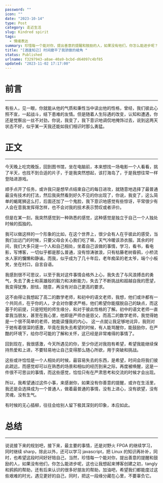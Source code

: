 ```yaml
---
password: ""
icon: ""
date: "2023-10-14"
type: Post
category: 走近生活
slug: Kindred spirit
tags:
  - 情绪表达
summary: 珍惜每一个能对你，提出善意的提醒和鼓励的人，如果没有他们，你怎么能进步呢？
title: "[酒逢知己] 时间磨平了我骄傲的棱角 "
status: Published
urlname: f3297943-a8ae-40a9-bcbd-d64097c4bf85
updated: "2023-11-02 17:17:00"
---
```


# 前言

---

有些人，见一眼，你就能从他的气质和秉性当中读出他的性格，曾经，我们彼此心照不宣，一起战斗，结下患难的友情。但是随着人生际遇的改变，认知和遭遇，你还是觉察出一丝不对劲，你说，我变了，我下意识地调侃地掩饰过去，说到这两天状态不好，似乎某一天我还能如我们相识时那么勇猛。

# 正文

---

今天晚上吃完晚饭，回到图书馆，坐在电脑前，本来想找一场电影一个人看看，挑了半天，也找不到合适的片子，于是我突然想起，该打海岛了，于是我想往常一样登陆进游戏。

顺手点开了任务，或许我只是想早点结束自己的每日进攻，就随意地选择了最普通最没有技术的打法，然后我突然看到好久不见的你出现了，你说，我变了，这么简单的蝎尾狮这么打，后面还加了一个鬼脸，我下意识地感觉有些惊讶，平常很少有人会在意我发挥得怎样，也不会对我的技术表示赞叹或者评价。

但是在某一刻，我突然感觉到一种熟悉的感觉，这种感觉是独立于自己一个人独处时候的孤独的。

我可以做这样的一个形象的比如，在这个世界上，很少会有人在乎彼此的感受，当我们出远门的时候，只要父母会关心我们吃了嘛，天气冷暖该添衣服。其余的时间，我们大多只是一个人和自己相处，坐着自己该做的事情，学习，看书，看电影，写博客，一切似乎都是那么普通，没有惊涛骇浪，只有枯藤老树昏鸦，小桥流水人家的慵懒和静谧。而我，似乎成为了几十年后，老年痴呆的老太爷，端个小板凳，坐在村口，自言自语。

我感到很不可思议，以至于我对这件事情会格外上心，我失去了与风浪搏击的勇气，失去了勇士和英雄般的毅力和决断能力，失去了不断挑战和超越自我的愿望，我变得犹豫，胆怯，随意，再没有对自己更高的要求。

这不由得让我想起了高二的数学老师，和初中的语文老师，我想，他们或许都有一个共同点，在乎你的人，才会对你要求严格，他们希望你能摆脱自己的缺点，而这基于的前提，只是短短的师生缘分，和对于彼此性格的了解。初中的语文老师一直拿我当朋友，甚至在我心里，他即是严师亦是慈父，而高二的数学老师，我觉得她是一个很不简单的老师，她能读懂我的内心， 这一点就让我足够地诧异，我则对于她有着很深的感激，毕竟在我失去希望的时候，有人能骂醒你，能鼓励你，在严酷的环境下，给你尽可能的了解和关怀，这已经是非常难得的事情了。

回到现在，我很感激，今天所遇见的你，至少你还对我抱有希望，希望我能继续保持热爱和上进，不要轻易地让自己变得那么随心所欲，用于突破和挑战。

这些或许恰恰是一个人相处的时候，最容易失去的东西，是希望，时间会将我们彼此疏远，而感觉却可以在熟悉的场景和相似的经历到来之际，再度被唤醒，这是一件很不可思议的事情，而这些感觉，恰恰只有在严肃思考和交流的时候才会出现。

所以，我希望通过这件小事，来感谢你，如果没有你善意的提醒，或许在生活里，我还是会选择成为一个普通人，做着最普通的事情，没有上进心，没有欲望，没有灵魂，没有生气。

有时候的无心插柳，往往会给别人留下极其深刻的印象，本应如此。

# 总结

---

说说接下来的规划吧，接下来，最主要的事情，还是对野火 FPGA 的继续学习，同时继续 sharp，除此以外，还可以学习 javascript，把 Linux 的知识再补补，同时，也希望这段时间好好陪自己，当然，珍惜每一个能对你，提出善意的提醒和鼓励的人，如果没有他们，你怎么能进步呢，这也让我想起来博客创建之初，tangly 和鸦鸦的帮助，还有后来认识的很多好朋友的帮助，加油吧，希望我们都能度过这些艰难的时光，遇见更好的自己，同时，把这一段缘分藏在心里，不要辜负它。
